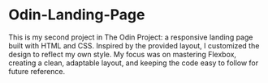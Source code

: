 # Odin-Landing-Page
This is my second project in The Odin Project: a responsive landing page built with HTML and CSS. Inspired by the provided layout, I customized the design to reflect my own style. My focus was on mastering Flexbox, creating a clean, adaptable layout, and keeping the code easy to follow for future reference.
